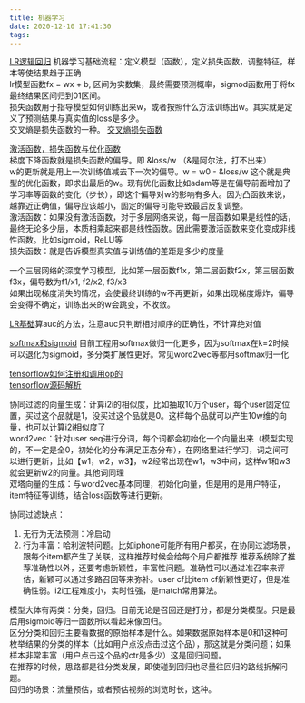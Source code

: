 ```yaml
---
title: 机器学习
date: 2020-12-10 17:41:30
tags:
---
```


[LR逻辑回归](https://zhuanlan.zhihu.com/p/61032148) 
机器学习基础流程：定义模型（函数），定义损失函数，调整特征，样本等使结果趋于正确  
lr模型函数fx = wx + b, 区间为实数集，最终需要预测概率，sigmod函数用于将fx最终结果区间归到01区间。  
损失函数用于指导模型如何训练出来w，或者按照什么方法训练出w。其实就是定义了预测结果与真实值的loss是多少。  
交叉熵是损失函数的一种。 [交叉熵损失函数](https://zhuanlan.zhihu.com/p/35709485)  

[激活函数，损失函数与优化函数](https://blog.csdn.net/u013250416/article/details/81392161)  
梯度下降函数就是损失函数的偏导。即 &loss/w （&是阿尔法，打不出来）  
w的更新就是用上一次训练值减去下一次的偏导。w = w0 - &loss/w 这个就是典型的优化函数，即求出最后的w。现有优化函数比如adam等是在偏导前面增加了学习率等函数的变化（步长），即这个偏导对w的影响有多大。因为凸函数来说，越靠近正确值，偏导应该越小，固定的偏导可能导致最后反复调整。  
激活函数：如果没有激活函数，对于多层网络来说，每一层函数如果是线性的话，最终无论多少层，本质相乘起来都是线性函数。因此需要激活函数来变化变成非线性函数。比如sigmoid，ReLU等  
损失函数：就是告诉模型真实值与训练值的差距是多少的度量      

一个三层网络的深度学习模型，比如第一层函数f1x，第二层函数f2x，第三层函数f3x，偏导数为f1/x1, f2/x2, f3/x3  
如果出现梯度消失的情况，会使最终训练的w不再更新，如果出现梯度爆炸，偏导会变得不确定，训练出来的w会跳变，不收敛。  
 
[LR基础](https://www.cnblogs.com/sparkwen/p/3441197.html)算auc的方法，注意auc只判断相对顺序的正确性，不计算绝对值 

[softmax和sigmoid](https://www.zhihu.com/question/295247085/answer/974891555) 目前工程用softmax做归一化更多，因为softmax在k=2时候可以退化为sigmoid，多分类扩展性更好。常见word2vec等都用softmax归一化  

[tensorflow如何注册和调用op的](https://zhuanlan.zhihu.com/p/34168765)  
[tensorflow源码解析](https://blog.csdn.net/u013510838/article/details/84103503) 


协同过滤的向量生成：计算i2i的相似度，比如抽取10万个user，每个user固定位置，买过这个品就是1，没买过这个品就是0。这样每个品就可以产生10w维的向量，也可以计算i2i相似度了  
word2vec：针对user seq进行分词，每个词都会初始化一个向量出来（模型实现的，不一定是全0，初始化的分布满足正态分布），在网络里进行学习，词之间可以进行更新，比如【w1，w2，w3】，w2经常出现在w1，w3中间，这样w1和w3就会更新w2的向量。其他词同理  
双塔向量的生成：与word2vec基本同理，初始化向量，但是用的是用户特征，item特征等训练，结合loss函数等进行更新。 


协同过滤缺点：  
1. 无行为无法预测：冷启动  
2. 行为丰富：哈利波特问题。比如iphone可能所有用户都买，在协同过滤场景，跟每个item都产生了关联，这样推荐时候会给每个用户都推荐
推荐系统除了推荐准确性以外，还要考虑新颖性，丰富性问题。准确性可以通过准召率来评估，新颖可以通过多路召回等来弥补。user cf比item cf新颖性更好，但是准确性弱。i2i工程难度小，实时性强，是match常用算法。

模型大体有两类：分类，回归。目前无论是召回还是打分，都是分类模型。只是最后用sigmoid等归一函数所以看起来像回归。  
区分分类和回归主要看数据的原始样本是什么。如果数据原始样本是0和1这种可枚举结果的分类的样本（比如用户点没点击过这个品），那这就是分类问题；如果样本非常丰富（用户点击这个品的ctr是多少）这是回归问题。  
在推荐的时候，思路都是往分类发展，即使碰到回归也尽量往回归的路线拆解问题。  
回归的场景：流量预估，或者预估视频的浏览时长，这种。  
